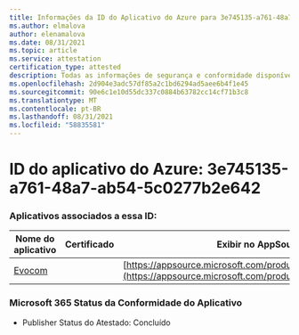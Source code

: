 ```yaml
---
title: Informações da ID do Aplicativo do Azure para 3e745135-a761-48a7-ab54-5c0277b2e642
ms.author: elmalova
author: elenamalova
ms.date: 08/31/2021
ms.topic: article
ms.service: attestation
certification_type: attested
description: Todas as informações de segurança e conformidade disponíveis para 3e745135-a761-48a7-ab54-5c0277b2e642.
ms.openlocfilehash: 2d904e3adc57df85a2c1bd6294ad5aee6b4f1e45
ms.sourcegitcommit: 90e6c1e10d55dc337c0884b63782cc14cf71b3c8
ms.translationtype: MT
ms.contentlocale: pt-BR
ms.lasthandoff: 08/31/2021
ms.locfileid: "58835581"
---
```

# <a name="azure-app-id-3e745135-a761-48a7-ab54-5c0277b2e642"></a>ID do aplicativo do Azure: 3e745135-a761-48a7-ab54-5c0277b2e642


### <a name="apps-associated-with-this-id"></a>Aplicativos associados a essa ID:
| **Nome do aplicativo** | **Certificado** | **Exibir no AppSource** |
|--------------|---------------|-----------------------|
| [Evocom](https://docs.microsoft.com/microsoft-365-app-certification/forward/WA200002050) |  | [https://appsource.microsoft.com/product/office/WA200002050](https://appsource.microsoft.com/product/office/WA200002050) |

### <a name="microsoft-365-app-compliance-status"></a>Microsoft 365 Status da Conformidade do Aplicativo
- Publisher Status do Atestado: Concluído
